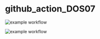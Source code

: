 # github_action_DOS07

![example workflow](https://github.com/sivin79/github_action_DOS07/actions/workflows/tf-dev-apply.yaml/badge.svg)

![example workflow](https://github.com/sivin79/github_action_DOS07/actions/workflows/tf-dev-plan.yaml/badge.svg)
